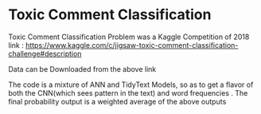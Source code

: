 # Toxic Comment Classification 

Toxic Comment Classification Problem was a Kaggle Competition of 2018 
link : https://www.kaggle.com/c/jigsaw-toxic-comment-classification-challenge#description 

Data can be Downloaded from the above link 

The code is a mixture of ANN and TidyText Models, so as to get a flavor of both the CNN(which sees pattern in the text) and 
word frequencies . 
The final probability output is a weighted average of the above outputs
